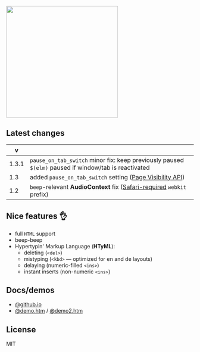 <img src="https://mntn-dev.github.io/t.js/t.js.png" height="300" width="300" alt=""/><br/>


Latest changes
---
v  |  &nbsp;
-- | --
1.3.1  | `pause_on_tab_switch` minor fix: keep previously paused `$(elm)` paused if window/tab is reactivated
1.3    |  added `pause_on_tab_switch` setting ([Page Visibility API](https://developer.mozilla.org/en-US/docs/Web/API/Page_Visibility_API))
1.2    | `beep`-relevant __AudioContext__ fix ([Safari-required](https://developer.apple.com/library/archive/documentation/AudioVideo/Conceptual/Using_HTML5_Audio_Video/PlayingandSynthesizingSounds/PlayingandSynthesizingSounds.html#//apple_ref/doc/uid/TP40009523-CH6-SW2) `webkit` prefix)


Nice features 👌
---
* full <code>HTML</code> support
* beep-beep
* Hypertypin' Markup Language (__HTyML__):
  * deleting (<code>&lt;del&gt;</code>)
  * mistyping (<code>&lt;kbd&gt;</code> &mdash; optimized for <kbd title="english">en</kbd> and <kbd title="german">de</kbd> layouts)
  * delaying (numeric-filled <code>&lt;ins&gt;</code>)
  * instant inserts (non-numeric <code>&lt;ins&gt;</code>)
  


Docs/demos
---
* <a href="https://mntn-dev.github.io/t.js/" target="_blank">@github.io</a>
* <a href="https://rawgit.com/mntn-dev/t.js/master/demo.htm" target="_blank">@demo.htm</a> / <a href="https://rawgit.com/mntn-dev/t.js/master/demo2.htm" target="_blank">@demo2.htm</a>


License
---
MIT
